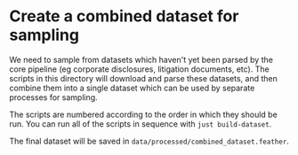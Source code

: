 # Create a combined dataset for sampling

We need to sample from datasets which haven't yet been parsed by the core pipeline (eg corporate disclosures, litigation documents, etc). The scripts in this directory will download and parse these datasets, and then combine them into a single dataset which can be used by separate processes for sampling.

The scripts are numbered according to the order in which they should be run. You can run all of the scripts in sequence with `just build-dataset`.

The final dataset will be saved in `data/processed/combined_dataset.feather`.
